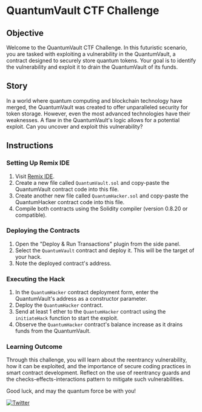 # QuantumVault CTF Challenge

## Objective

Welcome to the QuantumVault CTF Challenge. In this futuristic scenario, you are tasked with exploiting a vulnerability in the QuantumVault, a contract designed to securely store quantum tokens. Your goal is to identify the vulnerability and exploit it to drain the QuantumVault of its funds.

## Story

In a world where quantum computing and blockchain technology have merged, the QuantumVault was created to offer unparalleled security for token storage. However, even the most advanced technologies have their weaknesses. A flaw in the QuantumVault's logic allows for a potential exploit. Can you uncover and exploit this vulnerability?

## Instructions

### Setting Up Remix IDE

1. Visit [Remix IDE](https://remix.ethereum.org).
2. Create a new file called `QuantumVault.sol` and copy-paste the QuantumVault contract code into this file.
3. Create another new file called `QuantumHacker.sol` and copy-paste the QuantumHacker contract code into this file.
4. Compile both contracts using the Solidity compiler (version 0.8.20 or compatible).

### Deploying the Contracts

1. Open the "Deploy & Run Transactions" plugin from the side panel.
2. Select the `QuantumVault` contract and deploy it. This will be the target of your hack.
3. Note the deployed contract's address.

### Executing the Hack

1. In the `QuantumHacker` contract deployment form, enter the QuantumVault's address as a constructor parameter.
2. Deploy the `QuantumHacker` contract.
3. Send at least 1 ether to the `QuantumHacker` contract using the `initiateHack` function to start the exploit.
4. Observe the `QuantumHacker` contract's balance increase as it drains funds from the QuantumVault.

### Learning Outcome

Through this challenge, you will learn about the reentrancy vulnerability, how it can be exploited, and the importance of secure coding practices in smart contract development. Reflect on the use of reentrancy guards and the checks-effects-interactions pattern to mitigate such vulnerabilities.

Good luck, and may the quantum force be with you!

[![Twitter](https://img.shields.io/twitter/url/https/twitter.com/cloudposse.svg?style=social&label=Follow%20%40cloudposse)](https://twitter.com/lmc_security)
